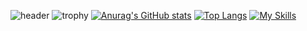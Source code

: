 ![header](https://capsule-render.vercel.app/api?type=waving&text=Hello&color=auto)
![trophy](https://github-profile-trophy.vercel.app/?username=wavgado&theme=darkhub)
[![Anurag's GitHub stats](https://github-readme-stats.vercel.app/api?username=wavgado&theme=dark&count_private=true)](https://github.com/anuraghazra/github-readme-stats)
[![Top Langs](https://github-readme-stats.vercel.app/api/top-langs/?username=wavgado&theme=dark&count_private=true)](https://github.com/anuraghazra/github-readme-stats)
[![My Skills](https://skillicons.dev/icons?i=js,html,css,python,markdown,github,vscode)](https://skillicons.dev)
